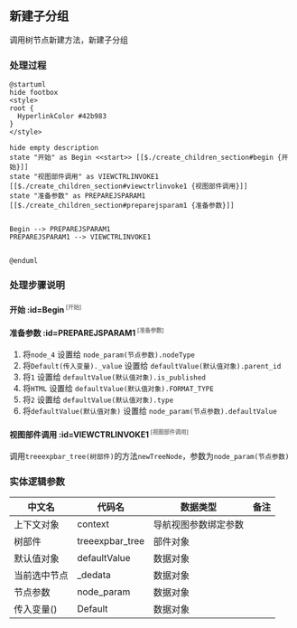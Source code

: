 ## 新建子分组 <!-- {docsify-ignore-all} -->

   调用树节点新建方法，新建子分组

### 处理过程

```plantuml
@startuml
hide footbox
<style>
root {
  HyperlinkColor #42b983
}
</style>

hide empty description
state "开始" as Begin <<start>> [[$./create_children_section#begin {开始}]]
state "视图部件调用" as VIEWCTRLINVOKE1  [[$./create_children_section#viewctrlinvoke1 {视图部件调用}]]
state "准备参数" as PREPAREJSPARAM1  [[$./create_children_section#preparejsparam1 {准备参数}]]


Begin --> PREPAREJSPARAM1
PREPAREJSPARAM1 --> VIEWCTRLINVOKE1


@enduml
```


### 处理步骤说明

#### 开始 :id=Begin<sup class="footnote-symbol"> <font color=gray size=1>[开始]</font></sup>




#### 准备参数 :id=PREPAREJSPARAM1<sup class="footnote-symbol"> <font color=gray size=1>[准备参数]</font></sup>



1. 将`node_4` 设置给  `node_param(节点参数).nodeType`
2. 将`Default(传入变量)._value` 设置给  `defaultValue(默认值对象).parent_id`
3. 将`1` 设置给  `defaultValue(默认值对象).is_published`
4. 将`HTML` 设置给  `defaultValue(默认值对象).FORMAT_TYPE`
5. 将`2` 设置给  `defaultValue(默认值对象).type`
6. 将`defaultValue(默认值对象)` 设置给  `node_param(节点参数).defaultValue`

#### 视图部件调用 :id=VIEWCTRLINVOKE1<sup class="footnote-symbol"> <font color=gray size=1>[视图部件调用]</font></sup>



调用`treeexpbar_tree(树部件)`的方法`newTreeNode`，参数为`node_param(节点参数)`


### 实体逻辑参数

|    中文名   |    代码名    |  数据类型      |备注 |
| --------| --------| --------  | --------   |
|上下文对象|context|导航视图参数绑定参数||
|树部件|treeexpbar_tree|部件对象||
|默认值对象|defaultValue|数据对象||
|当前选中节点|_dedata|数据对象||
|节点参数|node_param|数据对象||
|传入变量(<i class="fa fa-check"/></i>)|Default|数据对象||
